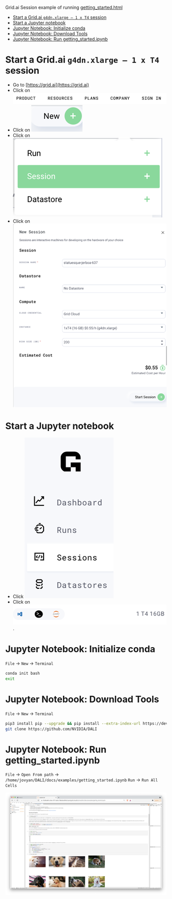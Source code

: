 
Grid.ai Session example of running [getting_started.html](https://docs.nvidia.com/deeplearning/dali/user-guide/docs/examples/getting_started.html) 

- [Start a Grid.ai `g4dn.xlarge — 1 x T4` session](#start-a-gridai-g4dnxlarge--1-x-t4-session)
- [Start a Jupyter notebook](#start-a-jupyter-notebook)
- [Jupyter Notebook: Initialize conda](#jupyter-notebook-initialize-conda)
- [Jupyter Notebook: Download Tools](#jupyter-notebook-download-tools)
- [Jupyter Notebook: Run getting_started.ipynb](#jupyter-notebook-run-getting_startedipynb)

# Start a Grid.ai `g4dn.xlarge — 1 x T4` session

- Go to [https://grid.ai](https://grid.ai)
- Click on ![Sign In](images/signin.png)
- Click on ![new](images/new.png) 
- Click on ![session](images/session.png) 
- Click on ![g4dn.xlarge](images/new_session.png)

# Start a Jupyter notebook

- Click ![Sessions](images/sessions.png)
- Click on ![Jupyter icon](images/Screen%20Shot%202021-08-16%20at%2011.16.34%20AM.png).

# Jupyter Notebook: Initialize conda 
`File` -> `New` -> `Terminal`
```bash
conda init bash
exit
```

# Jupyter Notebook: Download Tools
`File` -> `New` -> `Terminal`
```bash
pip3 install pip --upgrade && pip install --extra-index-url https://developer.download.nvidia.com/compute/redist --upgrade nvidia-dali-cuda110
git clone https://github.com/NVIDIA/DALI
```

# Jupyter Notebook: Run getting_started.ipynb
`File` -> `Open From path` -> `/home/jovyan/DALI/docs/examples/getting_started.ipynb`
`Run` -> `Run All Cells`

![output](images/getting_started_image.png) 